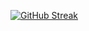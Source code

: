 [![GitHub Streak](https://streak-stats.demolab.com?user=Marcin99b&theme=onedark&hide_border=true&date_format=j%20M%5B%20Y%5D)](https://git.io/streak-stats)
